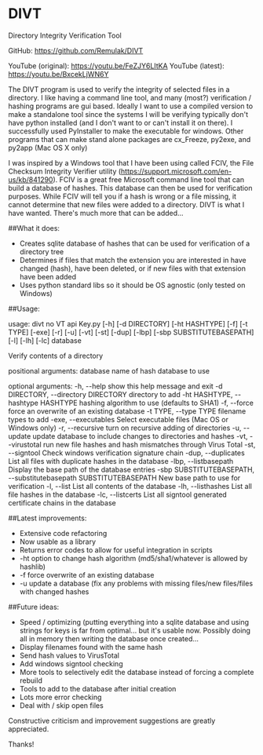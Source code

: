 # DIVT

Directory Integrity Verification Tool

GitHub: https://github.com/Remulak/DIVT

YouTube (original): https://youtu.be/FeZJY6LItKA
YouTube (latest): https://youtu.be/BxcekLjWN6Y

The DIVT program is used to verify the integrity of selected files in a directory.  I like having a command line tool, and many (most?) verification / hashing programs are gui based.  Ideally I want to use a compiled version to make a standalone tool since the systems I will be verifying typically don't have python installed (and I don't want to or can't install it on there).  I successfully used PyInstaller to make the executable for windows.  Other programs that can make stand alone packages are cx_Freeze, py2exe, and py2app (Mac OS X only)

I was inspired by a Windows tool that I have been using called FCIV, the File Checksum Integrity Verifier utility (https://support.microsoft.com/en-us/kb/841290).  FCIV is a great free Microsoft command line tool that can build a database of hashes.  This database can then be used for verification purposes.  While FCIV will tell you if a hash is wrong or a file missing, it cannot determine that new files were added to a directory.  DIVT is what I have wanted.  There's much more that can be added...

##What it does:

+ Creates sqlite database of hashes that can be used for verification of a directory tree
+ Determines if files that match the extension you are interested in have changed (hash), have been deleted, or if new files with that extension have been added
+ Uses python standard libs so it should be OS agnostic (only tested on Windows)

##Usage:

usage: divt no VT api Key.py [-h] [-d DIRECTORY] [-ht HASHTYPE] [-f] [-t TYPE]
                             [-exe] [-r] [-u] [-vt] [-st] [-dup] [-lbp]
                             [-sbp SUBSTITUTEBASEPATH] [-l] [-lh] [-lc]
                             database

Verify contents of a directory

positional arguments:
  database              name of hash database to use

optional arguments:
  -h, --help            show this help message and exit
  -d DIRECTORY, --directory DIRECTORY
                        directory to add
  -ht HASHTYPE, --hashtype HASHTYPE
                        hashing algorithm to use (defaults to SHA1)
  -f, --force           force an overwrite of an existing database
  -t TYPE, --type TYPE  filename types to add
  -exe, --executables   Select executable files (Mac OS or Windows only)
  -r, --recursive       turn on recursive adding of directories
  -u, --update          update database to include changes to directories and
                        hashes
  -vt, --virustotal     run new file hashes and hash mismatches through Virus
                        Total
  -st, --signtool       Check windows verification signature chain
  -dup, --duplicates    List all files with duplicate hashes in the database
  -lbp, --listbasepath  Display the base path of the database entries
  -sbp SUBSTITUTEBASEPATH, --substitutebasepath SUBSTITUTEBASEPATH
                        New base path to use for verification
  -l, --list            List all contents of the database
  -lh, --listhashes     List all file hashes in the database
  -lc, --listcerts      List all signtool generated certificate chains in the
                        database

##Latest improvements:
* Extensive code refactoring
* Now usable as a library
* Returns error codes to allow for useful integration in scripts
* -ht option to change hash algorithm (md5/sha1/whatever is allowed by hashlib)
* -f force overwrite of an existing database
* -u update a database (fix any problems with missing files/new files/files with changed hashes

##Future ideas:

+ Speed / optimizing (putting everything into a sqlite database and using strings for keys is far from optimal... but it's usable now.  Possibly doing all in memory then writing the database once created...
+ Display filenames found with the same hash
+ Send hash values to VirusTotal
+ Add windows signtool checking
+ More tools to selectively edit the database instead of forcing a complete rebuild
+ Tools to add to the database after initial creation
+ Lots more error checking
+ Deal with / skip open files

Constructive criticism and improvement suggestions are greatly appreciated.

Thanks!
